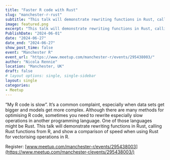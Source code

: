 ```yaml
---
title: "Faster R code with Rust"
slug: "manchester-r-rust"
subtitle: "This talk will demonstrate rewriting functions in Rust, calling Rust functions from R, and show a comparison of speed when using Rust for vectorising operations in R."
image: featured.png
excerpt: "This talk will demonstrate rewriting functions in Rust, calling Rust functions from R, and show a comparison of speed when using Rust for vectorising operations in R."
PublishDate: "2024-06-01"
date: "2024-06-27"
date_end: "2024-06-27"
show_post_time: false
event: "Manchester R"
event_url: "https://www.meetup.com/manchester-r/events/295438003/"
author: "Nicola Rennie"
location: "Manchester, UK"
draft: false
# layout options: single, single-sidebar
layout: single
categories:
- Meetup
---
```


“My R code is slow”. It’s a common complaint, especially when data sets get bigger and models get more complex. Although there are many methods for optimising R code, sometimes you need to rewrite especially slow operations in another programming language. One of those languages might be Rust. This talk will demonstrate rewriting functions in Rust, calling Rust functions from R, and show a comparison of speed when using Rust for vectorising operations in R.

Register: [www.meetup.com/manchester-r/events/295438003](https://www.meetup.com/manchester-r/events/295438003/)
